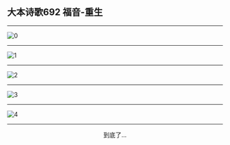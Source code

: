 
## 大本诗歌692 福音-重生
        
<div id="aplayer0"></div>

---

<img alt="0" data-original="/data/d0687/0">

---

<img alt="1" data-original="/data/d0687/1">

---

<img alt="2" data-original="/data/d0687/2">

---

<img alt="3" data-original="/data/d0687/3">

---

<img alt="4" data-original="/data/d0687/4">

---

<p style="text-align: center">到底了...</p>

<script src="/js/dist-view.js"></script>

<script>
MAIN.id = 'd0687';
        
const ap0 = new APlayer({
    container: document.getElementById('aplayer0'),
    volume: 1,
    loop: 'none',
    preload: 'none',
    audio: [{
        name: '大本诗歌692.mp3',
        artist: '大本诗歌',
        url: 'https://res.wx.qq.com/voice/getvoice?mediaid=MzI0NTk3MDM5M18yMjQ3NDk2NDI2',
        cover: '/favicon'
    }]
});
</script>
